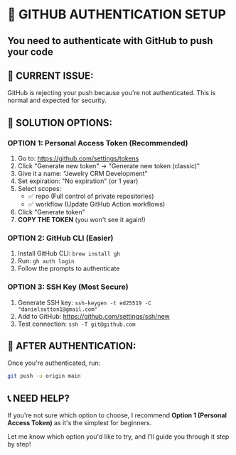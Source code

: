 # 🔐 GITHUB AUTHENTICATION SETUP
## You need to authenticate with GitHub to push your code

## 🚨 CURRENT ISSUE:
GitHub is rejecting your push because you're not authenticated. This is normal and expected for security.

## 🎯 SOLUTION OPTIONS:

### **OPTION 1: Personal Access Token (Recommended)**
1. Go to: https://github.com/settings/tokens
2. Click "Generate new token" → "Generate new token (classic)"
3. Give it a name: "Jewelry CRM Development"
4. Set expiration: "No expiration" (or 1 year)
5. Select scopes:
   - ✅ repo (Full control of private repositories)
   - ✅ workflow (Update GitHub Action workflows)
6. Click "Generate token"
7. **COPY THE TOKEN** (you won't see it again!)

### **OPTION 2: GitHub CLI (Easier)**
1. Install GitHub CLI: `brew install gh`
2. Run: `gh auth login`
3. Follow the prompts to authenticate

### **OPTION 3: SSH Key (Most Secure)**
1. Generate SSH key: `ssh-keygen -t ed25519 -C "danielsutton1@gmail.com"`
2. Add to GitHub: https://github.com/settings/ssh/new
3. Test connection: `ssh -T git@github.com`

## 🚀 AFTER AUTHENTICATION:

Once you're authenticated, run:
```bash
git push -u origin main
```

## 📞 NEED HELP?

If you're not sure which option to choose, I recommend **Option 1 (Personal Access Token)** as it's the simplest for beginners.

Let me know which option you'd like to try, and I'll guide you through it step by step!
